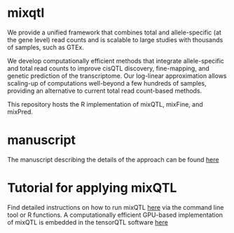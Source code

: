 # mixqtl

We provide a unified framework that combines total and allele-specific (at the gene level) read counts and is scalable to large studies with thousands of samples, such as GTEx. 

We develop computationally efficient methods that integrate allele-specific and total read counts to improve cisQTL discovery, fine-mapping, and genetic prediction of the transcriptome. Our log-linear approximation allows scaling-up of computations well-beyond a few hundreds of samples, providing an alternative to current total read count-based methods.

This repository hosts the R implementation of mixQTL, mixFine, and mixPred.

# manuscript 
The manuscript describing the details of the approach can be found [here](https://www.biorxiv.org/content/10.1101/2020.04.22.050666v1)


# Tutorial for applying mixQTL

Find detailed instructions on how to run mixQTL [here](https://github.com/hakyimlab/mixqtl/wiki) via the command line tool or R  functions. 
A computationally efficient GPU-based implementation of mixQTL is embedded in the tensorQTL software [here](https://github.com/broadinstitute/tensorqtl)

